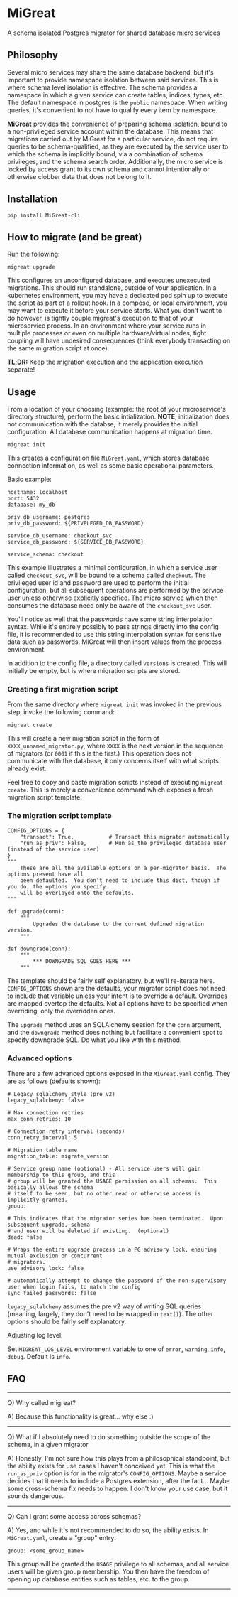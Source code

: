 # MiGreat
A schema isolated Postgres migrator for shared database micro services

## Philosophy
Several micro services may share the same database backend, but it's important to provide namespace isolation between said services.  This is where schema level isolation is effective.  The schema provides a namespace in which a given service can create tables, indices, types, etc.  The default namespace in postgres is the `public` namespace.  When writing queries, it's convenient to not have to qualify every item by namespace.

**MiGreat** provides the convenience of preparing schema isolation, bound to a non-privileged service account within the database.  This means that migrations carried out by MiGreat for a particular service, do not require queries to be schema-qualified, as they are executed by the service user to which the schema is implicitly bound, via a combination of schema privileges, and the schema search order.  Additionally, the micro service is locked by access grant to its own schema and cannot intentionally or otherwise clobber data that does not belong to it.

## Installation
```
pip install MiGreat-cli
```

## How to migrate (and be great)
Run the following:
```
migreat upgrade
```

This configures an unconfigured database, and executes unexecuted migrations.  This should run standalone, outside of your application.  In a kubernetes environment, you may have a dedicated pod spin up to execute the script as part of a rollout hook.  In a compose, or local environment, you may want to execute it before your service starts.  What you don't want to do however, is tightly couple migreat's execution to that of your microservice process.  In an environment where your service runs in multiple processes or even on multiple hardware/virtual nodes, tight coupling will have undesired consequences (think everybody transacting on the same migration script at once).

**TL;DR:** Keep the migration execution and the application execution separate!

## Usage
From a location of your choosing (example: the root of your microservice's directory structure), perform the basic intialization.  **NOTE**, initialization does not communication with the databse, it merely provides the initial configuration.  All database communication happens at migration time.

```
migreat init
```
This creates a configuration file `MiGreat.yaml`, which stores database connection information, as well as some basic operational parameters.

Basic example:
```
hostname: localhost
port: 5432
database: my_db

priv_db_username: postgres
priv_db_password: ${PRIVELEGED_DB_PASSWORD}

service_db_username: checkout_svc
service_db_password: ${SERVICE_DB_PASSWORD}

service_schema: checkout
```

This example illustrates a minimal configuration, in which a service user called `checkout_svc`, will be bound to a schema called `checkout`.  The privileged user id and password are used to perform the initial configuration, but all subsequent operations are performed by the service user unless otherwise explicitly specified.  The micro service which then consumes the database need only be aware of the `checkout_svc` user.

You'll notice as well that the passwords have some string interpolation syntax.  While it's entirely possibly to pass strings directly into the config file, it is recommended to use this string interpolation syntax for sensitive data such as passwords.  MiGreat will then insert values from the process environment.

In addition to the config file, a directory called `versions` is created.  This will initially be empty, but is where migration scripts are stored.

### Creating a first migration script

From the same directory where `migreat init` was invoked in the previous step, invoke the following command:

```
migreat create
```
This will create a new migration script in the form of `XXXX_unnamed_migrator.py`, where `XXXX` is the next version in the sequence of migrators (or `0001` if this is the first.)  This operation does not communicate with the database, it only concerns itself with what scripts already exist.

Feel free to copy and paste migration scripts instead of executing `migreat create`.  This is merely a convenience command which exposes a fresh migration script template.

### The migration script template
```
CONFIG_OPTIONS = {
    "transact": True,           # Transact this migrator automatically
    "run_as_priv": False,       # Run as the privileged database user (instead of the service user)
}
"""
    These are all the available options on a per-migrator basis.  The options present have all
    been defaulted.  You don't need to include this dict, though if you do, the options you specify
    will be overlayed onto the defaults.
"""

def upgrade(conn):
    """
        Upgrades the database to the current defined migration version.
    """

def downgrade(conn):
    """
        *** DOWNGRADE SQL GOES HERE ***
    """
```

The template should be fairly self explanatory, but we'll re-iterate here.  `CONFIG_OPTIONS` shown are the defaults, your migrator script does not need to include that variable unless your intent is to override a default.  Overrides are mapped overtop the defaults.  Not all options have to be specified when overriding, only the overridden ones.

The `upgrade` method uses an SQLAlchemy session for the `conn` argument, and the `downgrade` method does nothing but facilitate a convenient spot to specify downgrade SQL.  Do what you like with this method.

### Advanced options
There are a few advanced options exposed in the `MiGreat.yaml` config.  They are as follows (defaults shown):

```
# Legacy sqlalchemy style (pre v2)
legacy_sqlalchemy: false

# Max connection retries
max_conn_retries: 10

# Connection retry interval (seconds)
conn_retry_interval: 5

# Migration table name
migration_table: migrate_version

# Service group name (optional) - All service users will gain membership to this group, and this
# group will be granted the USAGE permission on all schemas.  This basically allows the schema
# itself to be seen, but no other read or otherwise access is implicitly granted.
group:

# This indicates that the migrator series has been terminated.  Upon subsequent upgrade, schema
# and user will be deleted if existing.  (optional)
dead: false

# Wraps the entire upgrade process in a PG advisory lock, ensuring mutual exclusion on concurrent
# migrators.
use_advisory_lock: false

# automatically attempt to change the password of the non-supervisory user when login fails, to match the config
sync_failed_passwords: false
```

`legacy_sqlalchemy` assumes the pre v2 way of writing SQL queries (meaning, largely, they don't need to be wrapped in `text()`).  The other options should be fairly self explanatory.

Adjusting log level:

Set `MIGREAT_LOG_LEVEL` environment variable to one of `error`, `warning`, `info`, `debug`.  Default is `info`.

## FAQ
---

Q) Why called migreat?

A) Because this functionality is great... why else :)

---

Q) What if I absolutely need to do something outside the scope of the schema, in a given migrator

A) Honestly, I'm not sure how this plays from a philosophical standpoint, but the ability exists for use cases I haven't conceived yet.  This is what the `run_as_priv` option is for in the migrator's `CONFIG_OPTIONS`.  Maybe a service decides that it needs to include a Postgres extension, after the fact... Maybe some cross-schema fix needs to happen.  I don't know your use case, but it sounds dangerous.

---

Q) Can I grant some access across schemas?

A) Yes, and while it's not recommended to do so, the ability exists.  In `MiGreat.yaml`, create a "group" entry:
```
group: <some_group_name>
```
This group will be granted the `USAGE` privilege to all schemas, and all service users will be given group membership.  You then have the freedom of opening up database entities such as tables, etc. to the group.

---
